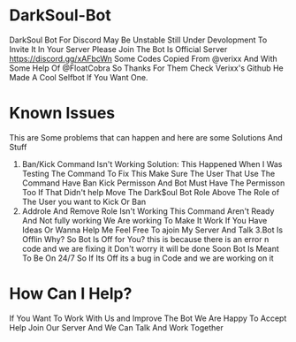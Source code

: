# DarkSoul-Bot
DarkSoul Bot For Discord May Be Unstable Still Under Devolopment
To Invite It In Your Server Please Join The Bot Is Official Server https://discord.gg/xAFbcWn
Some Codes Copied From @verixx And With Some Help Of @FloatCobra So Thanks For Them Check Verixx's Github He Made A Cool Selfbot If You Want One.
# Known Issues
This are Some problems that can happen and here are some Solutions And Stuff
1. Ban/Kick Command Isn't Working
Solution: This Happened When I Was Testing The Command To Fix This Make Sure The User That Use The Command Have Ban Kick Permisson And Bot Must Have The Permisson Too If That Didn't help Move The Dark$oul Bot Role Above The Role of The User you want to Kick Or Ban 
2. Addrole And Remove Role Isn't Working
This Command Aren't Ready And Not fully working We Are working To Make It Work If You Have Ideas Or Wanna Help Me Feel Free To ajoin My Server And Talk
3.Bot Is Offlin Why?
So Bot Is Off for You? this is because there is an error n code and we are fixing it Don't worry it will be done Soon Bot Is Meant To Be On 24/7 So If Its Off its a bug in Code and we are working on it
# How Can I Help?
If You Want To Work With Us and Improve The Bot We Are Happy To Accept Help Join Our Server And We Can Talk And Work Together


